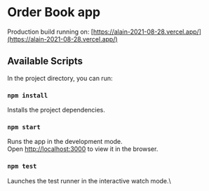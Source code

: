 # Order Book app

Production build running on: [https://alain-2021-08-28.vercel.app/](https://alain-2021-08-28.vercel.app/)

## Available Scripts

In the project directory, you can run:

### `npm install`

Installs the project dependencies.

### `npm start`

Runs the app in the development mode.\
Open [http://localhost:3000](http://localhost:3000) to view it in the browser.

### `npm test`

Launches the test runner in the interactive watch mode.\
